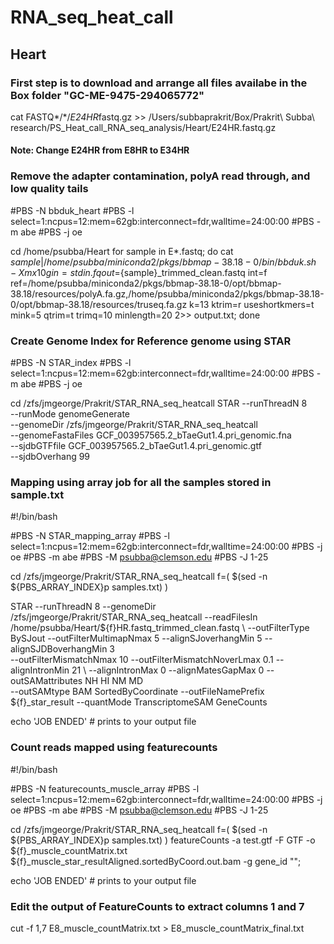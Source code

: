 # RNA_seq_heat_call
## Heart
### First step is to download and arrange all files availabe in the Box folder "GC-ME-9475-294065772"
cat FASTQ*/*/*E24HR*fastq.gz >> /Users/subbaprakrit/Box/Prakrit\ Subba\ research/PS_Heat_call_RNA_seq_analysis/Heart/E24HR.fastq.gz
#### Note: Change E24HR from E8HR to E34HR 

### Remove the adapter contamination, polyA read through, and low quality tails

#PBS -N bbduk_heart 
#PBS -l select=1:ncpus=12:mem=62gb:interconnect=fdr,walltime=24:00:00 
#PBS -m abe 
#PBS -j oe

cd /home/psubba/Heart
for sample in E*.fastq; do cat $sample | /home/psubba/miniconda2/pkgs/bbmap-38.18-0/bin/bbduk.sh -Xmx10g in=stdin.fq out=${sample}_trimmed_clean.fastq int=f ref=/home/psubba/miniconda2/pkgs/bbmap-38.18-0/opt/bbmap-38.18/resources/polyA.fa.gz,/home/psubba/miniconda2/pkgs/bbmap-38.18-0/opt/bbmap-38.18/resources/truseq.fa.gz k=13 ktrim=r useshortkmers=t mink=5 qtrim=t trimq=10 minlength=20 2>> output.txt; done

### Create Genome Index for Reference genome using STAR
#PBS -N STAR_index 
#PBS -l select=1:ncpus=12:mem=62gb:interconnect=fdr,walltime=24:00:00 
#PBS -m abe 
#PBS -j oe

cd /zfs/jmgeorge/Prakrit/STAR_RNA_seq_heatcall
STAR --runThreadN 8 \
--runMode genomeGenerate \
--genomeDir /zfs/jmgeorge/Prakrit/STAR_RNA_seq_heatcall \
--genomeFastaFiles GCF_003957565.2_bTaeGut1.4.pri_genomic.fna \
--sjdbGTFfile GCF_003957565.2_bTaeGut1.4.pri_genomic.gtf \
--sjdbOverhang 99

### Mapping using array job for all the samples stored in sample.txt
#!/bin/bash

#PBS -N STAR_mapping_array
#PBS -l select=1:ncpus=12:mem=62gb:interconnect=fdr,walltime=24:00:00 
#PBS -j oe
#PBS -m abe
#PBS -M psubba@clemson.edu
#PBS -J 1-25

cd /zfs/jmgeorge/Prakrit/STAR_RNA_seq_heatcall
f=( $(sed -n ${PBS_ARRAY_INDEX}p samples.txt) )

STAR --runThreadN 8 --genomeDir /zfs/jmgeorge/Prakrit/STAR_RNA_seq_heatcall --readFilesIn /home/psubba/Heart/${f}HR.fastq_trimmed_clean.fastq \ 
--outFilterType BySJout --outFilterMultimapNmax 5 --alignSJoverhangMin 5 --alignSJDBoverhangMin 3 \
--outFilterMismatchNmax 10 --outFilterMismatchNoverLmax 0.1 --alignIntronMin 21 \ --alignIntronMax 0 --alignMatesGapMax 0 --outSAMattributes NH HI NM MD \
--outSAMtype BAM SortedByCoordinate --outFileNamePrefix ${f}_star_result --quantMode TranscriptomeSAM GeneCounts


echo 'JOB ENDED'        # prints to your output file

### Count reads mapped using featurecounts
#!/bin/bash

#PBS -N featurecounts_muscle_array
#PBS -l select=1:ncpus=12:mem=62gb:interconnect=fdr,walltime=24:00:00 
#PBS -j oe
#PBS -m abe
#PBS -M psubba@clemson.edu
#PBS -J 1-25

cd /zfs/jmgeorge/Prakrit/STAR_RNA_seq_heatcall
f=( $(sed -n ${PBS_ARRAY_INDEX}p samples.txt) )
featureCounts -a test.gtf -F GTF -o ${f}_muscle_countMatrix.txt ${f}_muscle_star_resultAligned.sortedByCoord.out.bam -g gene_id "";

echo 'JOB ENDED'        # prints to your output file


### Edit the output of FeatureCounts to extract columns 1 and 7
cut -f 1,7 E8_muscle_countMatrix.txt > E8_muscle_countMatrix_final.txt

